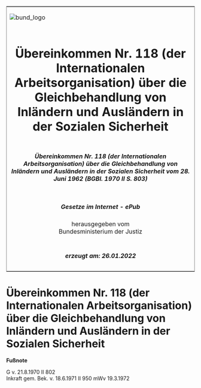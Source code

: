 <span id="DECKBLATT.html"></span>

<table border="0" frame="border" width="100%">

<tr valign="top">

<td align="left">

![bund\_logo](BfJ_2021_Web_de_de.gif)

</td>

<td align="right">

 

</td>

</tr>

<tr align="center" valign="middle">

<td colspan="2">

# Übereinkommen Nr. 118 (der Internationalen Arbeitsorganisation) über die Gleichbehandlung von Inländern und Ausländern in der Sozialen Sicherheit

</td>

</tr>

<tr align="center" valign="middle">

<td colspan="2">

##### Übereinkommen Nr. 118 (der Internationalen Arbeitsorganisation) über die Gleichbehandlung von Inländern und Ausländern in der Sozialen Sicherheit vom 28. Juni 1962 (BGBl. 1970 II S. 803)

</td>

</tr>

<tr align="center" valign="middle">

<td colspan="2">

  
  

##### Gesetze im Internet - ePub  
  
herausgegeben vom  
Bundesministerium der Justiz

</td>

</tr>

<tr align="center" valign="bottom">

<td colspan="2">

  
  

##### erzeugt am: 26.01.2022

</td>

</tr>

</table>

<span id="BJNR208030970.html"></span>

# Übereinkommen Nr. 118 (der Internationalen Arbeitsorganisation) über die Gleichbehandlung von Inländern und Ausländern in der Sozialen Sicherheit

<div>

  
**Fußnote**

<div class="jnhtml">

<div>

<div class="jurAbsatz">

G v. 21.8.1970 II 802  
Inkraft gem. Bek. v. 18.6.1971 II 950 mWv 19.3.1972

</div>

</div>

</div>

</div>
